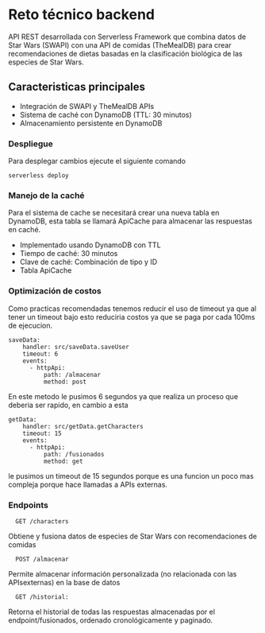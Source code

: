 <!--
title: 'AWS Simple HTTP Endpoint example in NodeJS'
description: 'This template demonstrates how to make a simple HTTP API with Node.js running on AWS Lambda and API Gateway using the Serverless Framework.'
layout: Doc
framework: v4
platform: AWS
language: nodeJS
authorLink: 'https://github.com/serverless'
authorName: 'Serverless, Inc.'
authorAvatar: 'https://avatars1.githubusercontent.com/u/13742415?s=200&v=4'
-->

# Reto técnico backend

API REST desarrollada con Serverless Framework que combina datos de Star Wars (SWAPI) con una API de comidas (TheMealDB) para crear recomendaciones de dietas basadas en la clasificación biológica de las especies de Star Wars.

## Caracteristicas principales

* Integración de SWAPI y TheMealDB APIs
* Sistema de caché con DynamoDB (TTL: 30 minutos)
* Almacenamiento persistente en DynamoDB
  
### Despliegue

Para desplegar cambios ejecute el siguiente comando
```
serverless deploy
```

### Manejo de la caché

Para el sistema de cache se necesitará crear una nueva tabla en DynamoDB, esta 
tabla se llamará ApiCache para almacenar las respuestas en caché.

* Implementado usando DynamoDB con TTL
* Tiempo de caché: 30 minutos
* Clave de caché: Combinación de tipo y ID
* Tabla ApiCache

### Optimización de costos

Como practicas recomendadas tenemos reducir el uso de timeout ya que al tener
un timeout bajo esto reduciria costos ya que se paga por cada 100ms de ejecucion.
```
saveData:
    handler: src/saveData.saveUser
    timeout: 6
    events:
      - httpApi:
          path: /almacenar
          method: post
```
En este metodo le pusimos 6 segundos ya que realiza un proceso que deberia ser rapido, en cambio a esta
```
getData:
    handler: src/getData.getCharacters
    timeout: 15
    events:
      - httpApi:
          path: /fusionados
          method: get
```
le pusimos un timeout de 15 segundos porque es una funcion un poco mas compleja porque hace llamadas a APIs externas.


### Endpoints
```
  GET /characters
```
Obtiene y fusiona datos de especies de Star Wars con recomendaciones de comidas


```
  POST /almacenar
```
Permite almacenar información personalizada (no relacionada con las APIsexternas) en la base de datos


```
  GET /historial:
```
Retorna el historial de todas las respuestas almacenadas por el endpoint/fusionados, ordenado cronológicamente y paginado.
